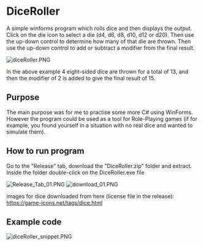 # DiceRoller

A simple winforms program which rolls dice and then displays the output. Click on the die icon to select a die (d4, d6, d8, d10, d12 or d20). Then use the up-down control to determine how many of that die are thrown. Then use the up-down control to add or subtract a modifier from the final result.

![diceRoller.PNG](https://gamblepants.github.io/img/diceRoller.PNG)

In the above example 4 eight-sided dice are thrown for a total of 13, and then the modifier of 2 is added to give the final result of 15.

## Purpose

The main purpose was for me to practise some more C# using WinForms. However the program could be used as a tool for Role-Playing games (if for example, you found yourself in a situation with no real dice and wanted to simulate them). 

## How to run program

Go to the "Release" tab, download the "DiceRoller.zip" folder and extract. Inside the folder double-click on the DiceRoller.exe file

![Release_Tab_01.PNG](https://gamblepants.github.io/img/Release_Tab_01.PNG)
![download_01.PNG](https://gamblepants.github.io/img/download_01.PNG)

images for dice downloaded from here (license file in the release):
https://game-icons.net/tags/dice.html

## Example code

![diceRoller_snippet.PNG](https://gamblepants.github.io/img/diceRoller_snippet.PNG)
